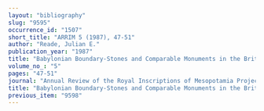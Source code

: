 ```yaml
---
layout: "bibliography"
slug: "9595"
occurrence_id: "1507"
short_title: "ARRIM 5 (1987), 47-51"
author: "Reade, Julian E."
publication_year: "1987"
title: "Babylonian Boundary-Stones and Comparable Monuments in the British Museum"
volume_no_: "5"
pages: "47-51"
journal: "Annual Review of the Royal Inscriptions of Mesopotamia Project"
title: "Babylonian Boundary-Stones and Comparable Monuments in the British Museum"
previous_item: "9598"
---
```

